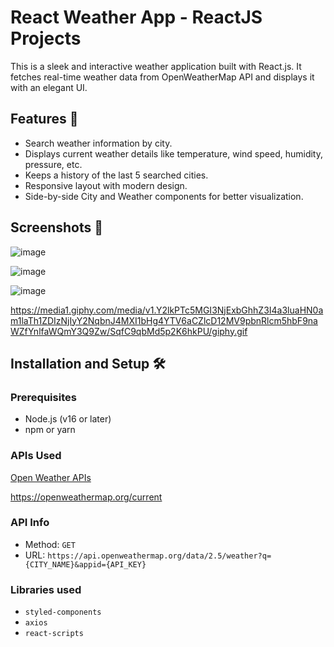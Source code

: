 # React Weather App - ReactJS Projects

This is a sleek and interactive weather application built with React.js. It fetches real-time weather data from OpenWeatherMap API and displays it with an elegant UI.

## Features 🚀
- Search weather information by city.
- Displays current weather details like temperature, wind speed, humidity, pressure, etc.
- Keeps a history of the last 5 searched cities.
- Responsive layout with modern design.
- Side-by-side City and Weather components for better visualization.

## Screenshots 📸
![image](https://github.com/user-attachments/assets/b3a4043c-7eca-4023-948c-b5090012649c)

![image](https://github.com/user-attachments/assets/1af64513-e1ad-4b36-a20d-7e54c47a0dc9)

![image](https://github.com/user-attachments/assets/c8fee9f2-222b-4388-9a2c-34be3edeb552)


https://media1.giphy.com/media/v1.Y2lkPTc5MGI3NjExbGhhZ3I4a3luaHN0am1laTh1ZDIzNjIyY2NqbnJ4MXI1bHg4YTV6aCZlcD12MV9pbnRlcm5hbF9naWZfYnlfaWQmY3Q9Zw/SqfC9qbMd5p2K6hkPU/giphy.gif

## Installation and Setup 🛠️

### Prerequisites
- Node.js (v16 or later)
- npm or yarn



### APIs Used
[Open Weather APIs](https://openweathermap.org/)

https://openweathermap.org/current

### API Info
* Method: `GET`
* URL: `https://api.openweathermap.org/data/2.5/weather?q={CITY_NAME}&appid={API_KEY}`

### Libraries used
* `styled-components`
* `axios`
* `react-scripts`


